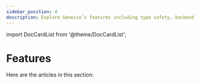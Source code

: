 ```yaml
---
sidebar_position: 4
description: Explore Genezio’s features including type safety, backend and frontend deployment, databases, authentication, rate limiter, and more
---
```


import DocCardList from '@theme/DocCardList';

# Features

<head>
  <title>Features | Genezio Documentation</title>
</head>
Here are the articles in this section:

<DocCardList />

